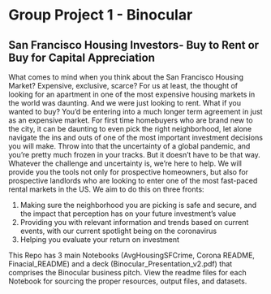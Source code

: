 # Group Project 1 - Binocular
## San Francisco Housing Investors- Buy to Rent or Buy for Capital Appreciation

What comes to mind when you think about the San Francisco Housing Market?
Expensive, exclusive, scarce?
For us at least, the thought of looking for an apartment in one of the most expensive housing markets in the world was daunting. And we were just looking to rent.
What if you wanted to buy? You’d be entering into a much longer term agreement in just as an expensive market. For first time homebuyers who are brand new to the city, it can be daunting to even pick the right neighborhood, let alone navigate the ins and outs of one of the most important investment decisions you will make. Throw into that the uncertainty of a global pandemic, and you’re pretty much frozen in your tracks.
But it doesn’t have to be that way. Whatever the challenge and uncertainty is, we’re here to help.
We will provide you the tools not only for prospective homeowners, but also for prospective landlords who are looking to enter one of the most fast-paced rental markets in the US.
We aim to do this on three fronts:
1. Making sure the neighborhood you are picking is safe and secure, and the impact that perception has on your future investment’s value
2. Providing you with relevant information and trends based on current events, with our current spotlight being on the coronavirus
3. Helping you evaluate your return on investment

This Repo has 3 main Notebooks (AvgHousingSFCrime, Corona README, Finacial_README) and a deck (Binocular_Presentation_v2.pdf)  that comprises the Binocular business pitch.  View the readme files for each Notebook for sourcing the proper resources, output files, and datasets.  


